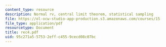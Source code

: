 ```yaml
---
content_type: resource
description: Normal rv, central limit theorem, statistical sampling
file: https://ol-ocw-studio-app-production.s3.amazonaws.com/courses/15-063-communicating-with-data-summer-2003/95c271a557532effc4559cecd08c07bc_rec4.pdf
file_type: application/pdf
resourcetype: Document
title: rec4.pdf
uid: 95c271a5-5753-2eff-c455-9cecd08c07bc
---
```

